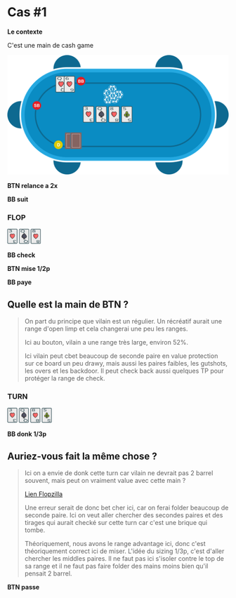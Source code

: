 # Cas #1

**Le contexte**

C'est une main de cash game

![](../img/pkr/2018-07-30-donk-turn.svg)

**BTN relance a 2x**

**BB suit**

### FLOP
<img src="../img/pkr/2018-07-30-donk-turn-flop.png" width="15%" height="15%" />

**BB check**

**BTN mise 1/2p**

**BB paye**

## Quelle est la main de BTN ?
> On part du principe que vilain est un régulier. Un récréatif aurait une range d'open limp et cela changerai une peu les ranges.
> 
> Ici au bouton, vilain a une range très large, environ 52%.
> 
> Ici vilain peut cbet beaucoup de seconde paire en value protection sur ce board un peu drawy, mais aussi les paires faibles, les gutshots, les overs et les backdoor. Il peut check back aussi quelques TP pour protéger la range de check.

### TURN
<img src="../img/pkr/2018-07-30-donk-turn-turn.png" width="20%" height="20%" />

**BB donk 1/3p**

## Auriez-vous fait la même chose ?
> Ici on a envie de donk cette turn car vilain ne devrait pas 2 barrel souvent, mais peut on vraiment value avec cette main ?
> 
> [Lien Flopzilla](../flopzilla/2018-07-30-donk-turn)
> 
> Une erreur serait de donc bet cher ici, car on ferai folder beaucoup de seconde paire. Ici on veut aller chercher des secondes paires et des tirages qui aurait checké sur cette turn car c'est une brique qui tombe.
> 
> Théoriquement, nous avons le range advantage ici, donc c'est théoriquement correct ici de miser. L'idée du sizing 1/3p, c'est d'aller chercher les middles paires. Il ne faut pas ici s'isoler contre le top de sa range et il ne faut pas faire folder des mains moins bien qu'il pensait 2 barrel.

**BTN passe**
<!--stackedit_data:
eyJoaXN0b3J5IjpbLTE2ODY0NTIyMDIsLTE0NjE0OTI1NTUsLT
E2NTk4MDUzMDgsMTUyOTQ1NjA2MCwtMTQ5NzkxNTUxNiwyMDA3
MTAwNzgzLC0xMjY5NTk5NjkwLDQwOTY4NzcxOSw2ODE0OTQ0Nj
EsLTMzOTYxMDg2NSwtODIwNjQ2MTU5LDU1NjQ4MTE3NV19
-->